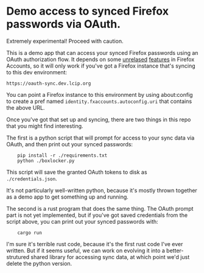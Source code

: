 # Demo access to synced Firefox passwords via OAuth.

Extremely experimental!  Proceed with caution.

This is a demo app that can access your synced Firefox passwords
using an OAuth authorization flow.  It depends on some
[unrelased](https://github.com/mozilla/fxa-crypto-relier/pull/14/files)
[features](https://github.com/mozilla-services/tokenserver/pull/115/files)
in Firefox Accounts, so it will only work if you've got a Firefox
instance that's syncing to this dev environment:

    https://oauth-sync.dev.lcip.org

You can point a Firefox instance to this environment by using
about:config to create a pref named `identity.fxaccounts.autoconfig.uri`
that contains the above URL.

Once you've got that set up and syncing, there are two things in
this repo that you might find interesting.

The first is a python script that will prompt for access to your
sync data via OAuth, and then print out your synced passwords:

```
    pip install -r ./requirements.txt
    python ./boxlocker.py
```

This script will save the granted OAuth tokens to disk as
`./credentials.json`.

It's not particularly well-written python, because it's mostly thrown
together as a demo app to get something up and running.

The second is a rust program that does the same thing.  The OAuth
prompt part is not yet implemented, but if you've got saved
credentials from the script above, you can print out your synced
passwords with:

```
    cargo run
```

I'm sure it's terrible rust code, because it's the first rust code
I've ever written.  But if it seems useful, we can work on evolving
it into a better-strutured shared library for accessing sync data,
at which point we'd just delete the python version.
